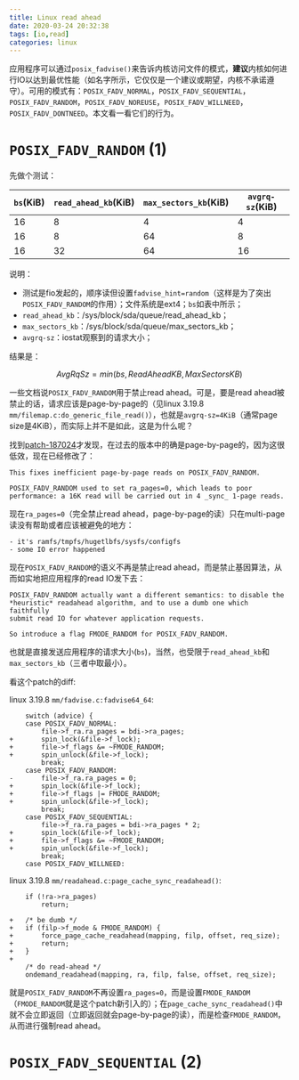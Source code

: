 ```yaml
---
title: Linux read ahead 
date: 2020-03-24 20:32:38
tags: [io,read]
categories: linux 
---
```


应用程序可以通过`posix_fadvise()`来告诉内核访问文件的模式，**建议**内核如何进行IO以达到最优性能（如名字所示，它仅仅是一个建议或期望，内核不承诺遵守）。可用的模式有：`POSIX_FADV_NORMAL`，`POSIX_FADV_SEQUENTIAL`，`POSIX_FADV_RANDOM`，`POSIX_FADV_NOREUSE`，`POSIX_FADV_WILLNEED`，`POSIX_FADV_DONTNEED`。本文看一看它们的行为。

<!-- more -->

<script type="text/x-mathjax-config">
MathJax.Hub.Config({
tex2jax: {inlineMath: [['$','$'], ['\\(','\\)']]}
});
</script>

<script type="text/javascript" async
  src="https://cdn.mathjax.org/mathjax/latest/MathJax.js?config=TeX-MML-AM_CHTML">
</script>

# `POSIX_FADV_RANDOM` (1)

先做个测试：

|`bs`(KiB)     |`read_ahead_kb`(KiB)    |`max_sectors_kb`(KiB)     |`avgrq-sz`(KiB)      |
|--------------|------------------------|--------------------------|---------------------|
|16            |8                       |4                         |4                    |
|16            |8                       |64                        |8                    |
|16            |32                      |64                        |16                   |

说明：

* 测试是fio发起的，顺序读但设置`fadvise_hint=random`（这样是为了突出`POSIX_FADV_RANDOM`的作用）；文件系统是ext4；`bs`如表中所示；
* `read_ahead_kb`：/sys/block/sda/queue/read_ahead_kb；
* `max_sectors_kb`：/sys/block/sda/queue/max_sectors_kb；
* `avgrq-sz`：iostat观察到的请求大小；

结果是：

$$ AvgRqSz = min(bs,ReadAheadKB,MaxSectorsKB) $$

一些文档说`POSIX_FADV_RANDOM`用于禁止read ahead。可是，要是read ahead被禁止的话，请求应该是page-by-page的（见linux 3.19.8 `mm/filemap.c:do_generic_file_read()`），也就是`avgrq-sz=4KiB`（通常page size是4KiB），而实际上并不是如此，这是为什么呢？

找到[patch-187024](https://lore.kernel.org/patchwork/patch/187024/)才发现，在过去的版本中的确是page-by-page的，因为这很低效，现在已经修改了：

```
This fixes inefficient page-by-page reads on POSIX_FADV_RANDOM.

POSIX_FADV_RANDOM used to set ra_pages=0, which leads to poor
performance: a 16K read will be carried out in 4 _sync_ 1-page reads.
```

现在`ra_pages=0`（完全禁止read ahead，page-by-page的读）只在multi-page读没有帮助或者应该被避免的地方：

```
- it's ramfs/tmpfs/hugetlbfs/sysfs/configfs
- some IO error happened
```

现在`POSIX_FADV_RANDOM`的语义不再是禁止read ahead，而是禁止基因算法，从而如实地把应用程序的read IO发下去：

```
POSIX_FADV_RANDOM actually want a different semantics: to disable the
*heuristic* readahead algorithm, and to use a dumb one which faithfully
submit read IO for whatever application requests.

So introduce a flag FMODE_RANDOM for POSIX_FADV_RANDOM.
```

也就是直接发送应用程序的请求大小(`bs`)，当然，也受限于`read_ahead_kb`和`max_sectors_kb`（三者中取最小）。 

看这个patch的diff:

linux 3.19.8 `mm/fadvise.c:fadvise64_64`:

```
 	switch (advice) {
 	case POSIX_FADV_NORMAL:
 		file->f_ra.ra_pages = bdi->ra_pages;
+		spin_lock(&file->f_lock);
+		file->f_flags &= ~FMODE_RANDOM;
+		spin_unlock(&file->f_lock);
 		break;
 	case POSIX_FADV_RANDOM:
-		file->f_ra.ra_pages = 0;
+		spin_lock(&file->f_lock);
+		file->f_flags |= FMODE_RANDOM;
+		spin_unlock(&file->f_lock);
 		break;
 	case POSIX_FADV_SEQUENTIAL:
 		file->f_ra.ra_pages = bdi->ra_pages * 2;
+		spin_lock(&file->f_lock);
+		file->f_flags &= ~FMODE_RANDOM;
+		spin_unlock(&file->f_lock);
 		break;
 	case POSIX_FADV_WILLNEED:
```

linux 3.19.8 `mm/readahead.c:page_cache_sync_readahead()`:

```
 	if (!ra->ra_pages)
 		return;
 
+	/* be dumb */
+	if (filp->f_mode & FMODE_RANDOM) {
+		force_page_cache_readahead(mapping, filp, offset, req_size);
+		return;
+	}
+
 	/* do read-ahead */
 	ondemand_readahead(mapping, ra, filp, false, offset, req_size);
```

就是`POSIX_FADV_RANDOM`不再设置`ra_pages=0`，而是设置`FMODE_RANDOM`（`FMODE_RANDOM`就是这个patch新引入的）；在`page_cache_sync_readahead()`中就不会立即返回（立即返回就会page-by-page的读），而是检查`FMODE_RANDOM`，从而进行强制read ahead。


# `POSIX_FADV_SEQUENTIAL` (2)
